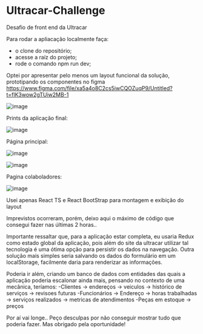 # Ultracar-Challenge
Desafio de front end da Ultracar

Para rodar a apliacação localmente faça:
- o clone do repositório;
- acesse a raíz do projeto;
- rode o comando npm run dev;

Optei por apresentar pelo menos um layout funcional da solução, prototipando os componentes no figma
https://www.figma.com/file/xa5a4o8C2cs5iwCQOZuqP9/Untitled?t=flK3wow2gTUiw2MB-1

![image](https://user-images.githubusercontent.com/103835965/232917834-30c52982-3091-4cd7-8418-03bb533977a5.png)

Prints da aplicação final:

![image](https://user-images.githubusercontent.com/103835965/232918615-364ebd36-a50d-4f42-b265-a0282f0f9e10.png)

Página principal:

![image](https://user-images.githubusercontent.com/103835965/232918811-311074cb-6586-4fa6-b1ff-6a9229047c0e.png)

![image](https://user-images.githubusercontent.com/103835965/232918845-04fbd145-dde2-40c7-986d-e609a7c01c14.png)

Pagina colaboladores: 

![image](https://user-images.githubusercontent.com/103835965/232918895-5d289549-8be3-4756-aba3-a56d8504c9b5.png)


Usei apenas React TS e React BootStrap para montagem e exibição do layout

Imprevistos ocorreram, porém, deixo aqui o máximo de código que consegui fazer nas últimas 2 horas..

Importante ressaltar que, para a aplicação estar completa, eu usaria Redux como estado global da aplicação, pois além do site da ultracar utilizar tal tecnologia
é uma ótima opção para persistir os dados na navegação.
Outra solução mais simples seria salvando os dados do formulário em um localStorage, facilmente daria para renderizar as informações.

Poderia ir além, criando um banco de dados com entidades das quais a aplicação poderia escalonar ainda mais, pensando no contexto de uma mecânica, teríamos:
-Clientes -> endereços -> veiculos -> histórico de serviços -> revisoes futuras
-Funcionários -> Endereço -> horas trabalhadas -> serviços realizados -> metricas de atendimentos
-Peças em estoque -> preços

Por aí vai longe.. 
Peço desculpas por não conseguir mostrar tudo que poderia fazer. Mas obrigado pela oportunidade!
